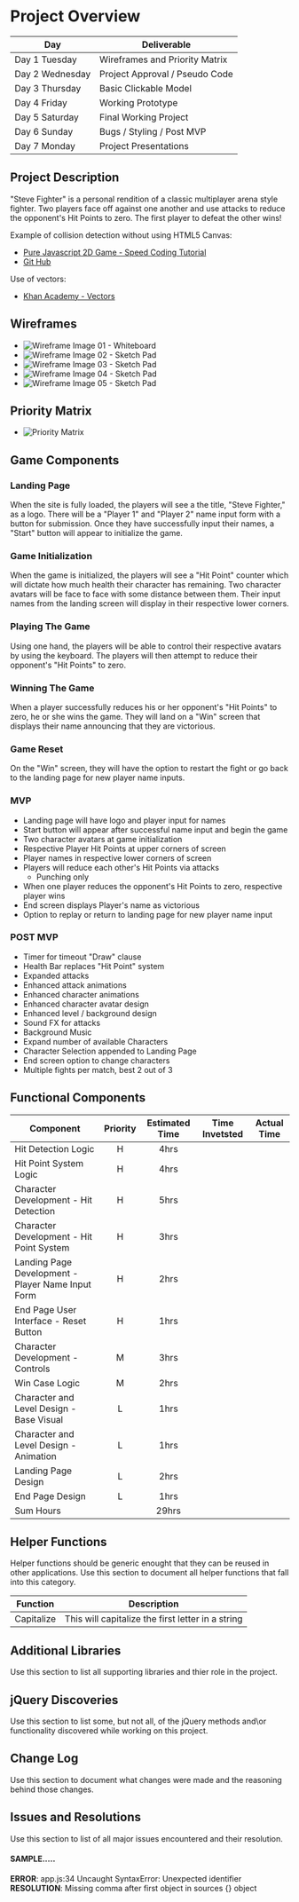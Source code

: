 # Project Overview
Day | Deliverable
------------ | -------------
Day 1 Tuesday | Wireframes and Priority Matrix
Day 2 Wednesday | Project Approval / Pseudo Code
Day 3 Thursday | Basic Clickable Model
Day 4 Friday  | Working Prototype
Day 5 Saturday | Final Working Project
Day 6 Sunday | Bugs / Styling / Post MVP
Day 7 Monday | Project Presentations

## Project Description

"Steve Fighter" is a personal rendition of a classic multiplayer arena style 
fighter. Two players face off against one another and use attacks to reduce the 
opponent's Hit Points to zero. The first player to defeat the other wins!

Example of collision detection without using HTML5 Canvas:
* [Pure Javascript 2D Game - Speed Coding Tutorial](https://www.youtube.com/watch?v=Tk3YUimJtbY)
* [Git Hub](https://github.com/Ishtmeet-Singh/Js_game)

Use of vectors:
* [Khan Academy - Vectors](https://www.khanacademy.org/computing/computer-programming/programming-natural-simulations/programming-vectors/a/intro-to-vectors)

## Wireframes
* ![Wireframe Image 01 - Whiteboard](https://res.cloudinary.com/dk1cgfxkn/image/upload/v1522247701/GA%20Project%201/wireframe001.jpg)
* ![Wireframe Image 02 - Sketch Pad](https://res.cloudinary.com/dk1cgfxkn/image/upload/v1522247701/GA%20Project%201/wireframe002.jpg)
* ![Wireframe Image 03 - Sketch Pad](https://res.cloudinary.com/dk1cgfxkn/image/upload/v1522247701/GA%20Project%201/wireframe003.jpg)
* ![Wireframe Image 04 - Sketch Pad](https://res.cloudinary.com/dk1cgfxkn/image/upload/v1522248359/GA%20Project%201/wireframe006.jpg)
* ![Wireframe Image 05 - Sketch Pad](https://res.cloudinary.com/dk1cgfxkn/image/upload/v1522247700/GA%20Project%201/wireframe005.jpg)

## Priority Matrix
* ![Priority Matrix](https://res.cloudinary.com/dk1cgfxkn/image/upload/v1522250867/priority-matrix.jpg)

## Game Components

### Landing Page
When the site is fully loaded, the players will see a the title, "Steve Fighter," 
as a logo. There will be a "Player 1" and "Player 2" name input form with a 
button for submission. Once they have successfully input their names, a "Start" 
button will appear to initialize the game.

### Game Initialization
When the game is initialized, the players will see a "Hit Point" counter which
will dictate how much health their character has remaining. Two character avatars
will be face to face with some distance between them. Their input names from the
landing screen will display in their respective lower corners.

### Playing The Game
Using one hand, the players will be able to control their respective avatars by
using the keyboard. The players will then attempt to reduce their opponent's 
"Hit Points" to zero.

### Winning The Game
When a player successfully reduces his or her opponent's "Hit Points" to zero, he
or she wins the game. They will land on a "Win" screen that displays their name
announcing that they are victorious.  

### Game Reset
On the "Win" screen, they will have the option to restart the fight or go back to
the landing page for new player name inputs.

### MVP
* Landing page will have logo and player input for names 
* Start button will appear after successful name input and begin the game
* Two character avatars at game initialization
* Respective Player Hit Points at upper corners of screen
* Player names in respective lower corners of screen
* Players will reduce each other's Hit Points via attacks
    * Punching only
* When one player reduces the opponent's Hit Points to zero, respective player wins
* End screen displays Player's name as victorious
* Option to replay or return to landing page for new player name input

### POST MVP
* Timer for timeout "Draw" clause
* Health Bar replaces "Hit Point" system
* Expanded attacks
* Enhanced attack animations
* Enhanced character animations
* Enhanced character avatar design
* Enhanced level / background design
* Sound FX for attacks
* Background Music
* Expand number of available Characters
* Character Selection appended to Landing Page
* End screen option to change characters
* Multiple fights per match, best 2 out of 3


## Functional Components
| Component | Priority | Estimated Time | Time Invetsted | Actual Time |
| --- | :---: |  :---: | :---: | :---: |
| Hit Detection Logic | H | 4hrs | | |
| Hit Point System Logic | H | 4hrs | | |
| Character Development - Hit Detection | H | 5hrs | | |
| Character Development - Hit Point System | H | 3hrs | | |
| Landing Page Development - Player Name Input Form | H | 2hrs | | |
| End Page User Interface - Reset Button | H | 1hrs | | |
| Character Development - Controls | M | 3hrs | | |
| Win Case Logic | M | 2hrs | | |
| Character and Level Design - Base Visual | L | 1hrs | | |
| Character and Level Design - Animation | L | 1hrs | | |
| Landing Page Design | L | 2hrs | | |
| End Page Design | L | 1hrs | | |
| Sum Hours | | 29hrs | | |

## Helper Functions
Helper functions should be generic enought that they can be reused in other applications. Use this section to document all helper functions that fall into this category.

| Function | Description | 
| --- | :---: |  
| Capitalize | This will capitalize the first letter in a string | 

## Additional Libraries
 Use this section to list all supporting libraries and thier role in the project. 

## jQuery Discoveries
 Use this section to list some, but not all, of the jQuery methods and\or functionality discovered while working on this project.

## Change Log
 Use this section to document what changes were made and the reasoning behind those changes.  

## Issues and Resolutions
 Use this section to list of all major issues encountered and their resolution.

#### SAMPLE.....
**ERROR**: app.js:34 Uncaught SyntaxError: Unexpected identifier                                
**RESOLUTION**: Missing comma after first object in sources {} object
